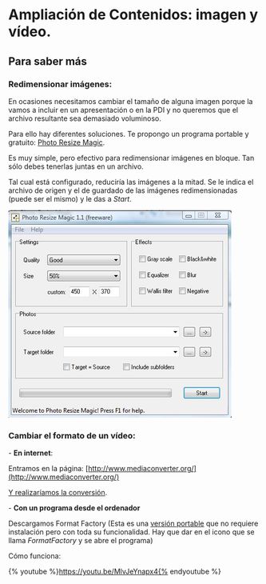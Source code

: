 # Ampliación de Contenidos: imagen y vídeo.

## Para saber más

### Redimensionar imágenes:

En ocasiones necesitamos cambiar el tamaño de alguna imagen porque la vamos a incluir en un apresentación o en la PDI y no queremos que el archivo resultante sea demasiado voluminoso.

Para ello hay diferentes soluciones. Te propongo un programa portable y gratuito: [Photo Resize Magic](http://catedu.es/materialesaularagon2013/pdi/photoresizemagic_port.zip).

Es muy simple, pero efectivo para redimensionar imágenes en bloque. Tan sólo debes tenerlas juntas en un archivo.

Tal cual está configurado, reduciría las imágenes a la mitad. Se le indica el archivo de origen y el de guardado de las imágenes redimensionadas (puede ser el mismo) y le das a _Start_.


![Fig.2.41.Captura del programa](img/resize1.JPG)




### Cambiar el formato de un vídeo:

\- **En internet**:

Entramos en la página: [http://www.mediaconverter.org/](http://www.mediaconverter.org/)

[Y realizaríamos la conversión](https://issuu.com/cursopdi/docs/mediaconverter).

\- **Con un programa desde el ordenador**

Descargamos Format Factory (Esta es una [versión portable](http://catedu.es/materialesaularagon2013/pdi/formatfactoryportable.zip) que no requiere instalación pero con toda su funcionalidad. Hay que dar en el icono que se llama _FormatFactory_ y se abre el programa)

Cómo funciona:

{% youtube %}https://youtu.be/MlvJeYnapx4{% endyoutube %}

